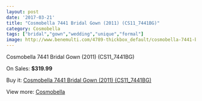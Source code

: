 ```yaml
---
layout: post
date: '2017-03-21'
title: "Cosmobella 7441 Bridal Gown (2011) (CS11_7441BG)"
category: Cosmobella
tags: ["bridal","gown","wedding","unique","formal"]
image: http://www.benemulti.com/4789-thickbox_default/cosmobella-7441-bridal-gown-2011-cs117441bg.jpg
---
```

Cosmobella 7441 Bridal Gown (2011) (CS11_7441BG)

On Sales: **$319.99**
<a href="https://www.benemulti.com/en/cosmobella/1792-cosmobella-7441-bridal-gown-2011-cs117441bg.html"><amp-img layout="responsive" width="600" height="600" src="//www.benemulti.com/4789-thickbox_default/cosmobella-7441-bridal-gown-2011-cs117441bg.jpg" alt="Cosmobella 7441 Bridal Gown (2011) (CS11_7441BG) 0" /></a>
<a href="https://www.benemulti.com/en/cosmobella/1792-cosmobella-7441-bridal-gown-2011-cs117441bg.html"><amp-img layout="responsive" width="600" height="600" src="//www.benemulti.com/4791-thickbox_default/cosmobella-7441-bridal-gown-2011-cs117441bg.jpg" alt="Cosmobella 7441 Bridal Gown (2011) (CS11_7441BG) 1" /></a>
<a href="https://www.benemulti.com/en/cosmobella/1792-cosmobella-7441-bridal-gown-2011-cs117441bg.html"><amp-img layout="responsive" width="600" height="600" src="//www.benemulti.com/4790-thickbox_default/cosmobella-7441-bridal-gown-2011-cs117441bg.jpg" alt="Cosmobella 7441 Bridal Gown (2011) (CS11_7441BG) 2" /></a>

Buy it: [Cosmobella 7441 Bridal Gown (2011) (CS11_7441BG)](https://www.benemulti.com/en/cosmobella/1792-cosmobella-7441-bridal-gown-2011-cs117441bg.html "Cosmobella 7441 Bridal Gown (2011) (CS11_7441BG)")

View more: [Cosmobella](https://www.benemulti.com/en/20-cosmobella "Cosmobella")